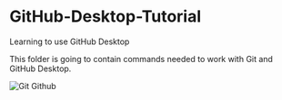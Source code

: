 # GitHub-Desktop-Tutorial
Learning to use GitHub Desktop

This folder is going to contain commands needed to work with Git and GitHub Desktop. 

![Git Github](https://github.com/leks39/GitHub-Desktop-Tutorial/assets/113634690/db1b7c77-222e-41e0-8ca9-f332faa1bf74)
